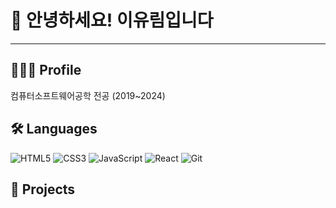 # 👋 안녕하세요! 이유림입니다

---
👩🏻‍💻 Profile
---
컴퓨터소프트웨어공학 전공 (2019~2024)





## 🛠 Languages
![HTML5](https://img.shields.io/badge/-HTML5-E34F26?logo=html5&logoColor=white)
![CSS3](https://img.shields.io/badge/-CSS3-1572B6?logo=css3&logoColor=white)
![JavaScript](https://img.shields.io/badge/-JavaScript-F7DF1E?logo=javascript&logoColor=black)
![React](https://img.shields.io/badge/-React-61DAFB?logo=react&logoColor=black)
![Git](https://img.shields.io/badge/-Git-F05032?logo=git&logoColor=white)


🔖 Projects
---


